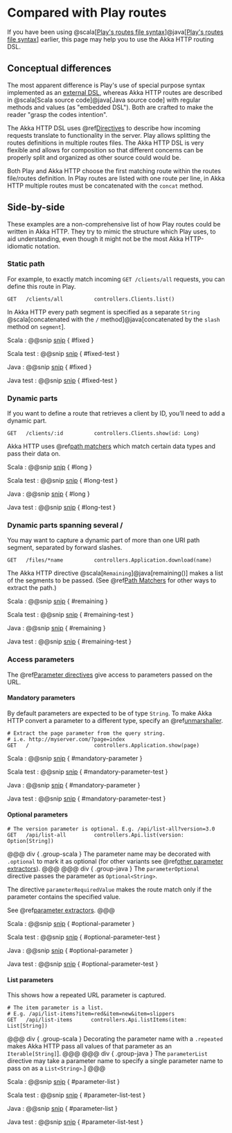 # Compared with Play routes

If you have been using @scala[[Play's routes file syntax](https://www.playframework.com/documentation/2.8.x/ScalaRouting#The-routes-file-syntax)]@java[[Play's routes file syntax](https://www.playframework.com/documentation/2.8.x/JavaRouting#The-routes-file-syntax)] earlier, this page may help you to use the Akka HTTP routing DSL.

## Conceptual differences

The most apparent difference is Play's use of special purpose syntax implemented as an [external DSL](https://en.wikipedia.org/wiki/Domain-specific_language#External_and_Embedded_Domain_Specific_Languages), whereas Akka HTTP routes are described in @scala[Scala source code]@java[Java source code] with regular methods and values (as "embedded DSL"). Both are crafted to make the reader "grasp the codes intention".

The Akka HTTP DSL uses @ref[Directives](directives/index.md) to describe how incoming requests translate to functionality in the server. Play allows splitting the routes definitions in multiple routes files. The Akka HTTP DSL is very flexible and allows for composition so that different concerns can be properly split and organized as other source could would be.

Both Play and Akka HTTP choose the first matching route within the routes file/routes definition. In Play routes are listed with one route per line, in Akka HTTP multiple routes must be concatenated with the `concat` method.

## Side-by-side

These examples are a non-comprehensive list of how Play routes could be written in Akka HTTP. They try to mimic the structure which Play uses, to aid understanding, even though it might not be the most Akka HTTP-idiomatic notation. 

### Static path

For example, to exactly match incoming `GET /clients/all` requests, you can define this route in Play.

```
GET   /clients/all          controllers.Clients.list()
```

In Akka HTTP every path segment is specified as a separate `String` @scala[concatenated with the `/` method]@java[concatenated by the `slash` method on `segment`].

Scala
:   @@snip [snip](/docs/src/test/scala/docs/http/scaladsl/server/PlayRoutesComparisonSpec.scala) { #fixed }

Scala test
:   @@snip [snip](/docs/src/test/scala/docs/http/scaladsl/server/PlayRoutesComparisonSpec.scala) { #fixed-test }

Java
:   @@snip [snip](/docs/src/test/java/docs/http/javadsl/server/testkit/PlayRoutesComparisonTest.java) { #fixed }

Java test
:   @@snip [snip](/docs/src/test/java/docs/http/javadsl/server/testkit/PlayRoutesComparisonTest.java) { #fixed-test }


### Dynamic parts

If you want to define a route that retrieves a client by ID, you’ll need to add a dynamic part.

```
GET   /clients/:id          controllers.Clients.show(id: Long)
```

Akka HTTP uses @ref[path matchers](path-matchers.md#basic-pathmatchers) which match certain data types and pass their data on.

Scala
:   @@snip [snip](/docs/src/test/scala/docs/http/scaladsl/server/PlayRoutesComparisonSpec.scala) { #long }

Scala test
:   @@snip [snip](/docs/src/test/scala/docs/http/scaladsl/server/PlayRoutesComparisonSpec.scala) { #long-test }

Java
:   @@snip [snip](/docs/src/test/java/docs/http/javadsl/server/testkit/PlayRoutesComparisonTest.java) { #long }

Java test
:   @@snip [snip](/docs/src/test/java/docs/http/javadsl/server/testkit/PlayRoutesComparisonTest.java) { #long-test }


### Dynamic parts spanning several /

You may want to capture a dynamic part of more than one URI path segment, separated by forward slashes.

```
GET   /files/*name          controllers.Application.download(name)
```

The Akka HTTP directive @scala[`Remaining`]@java[remaining()] makes a list of the segments to be passed. (See @ref[Path Matchers](path-matchers.md#basic-pathmatchers) for other ways to extract the path.)

Scala
:   @@snip [snip](/docs/src/test/scala/docs/http/scaladsl/server/PlayRoutesComparisonSpec.scala) { #remaining }

Scala test
:   @@snip [snip](/docs/src/test/scala/docs/http/scaladsl/server/PlayRoutesComparisonSpec.scala) { #remaining-test }

Java
:   @@snip [snip](/docs/src/test/java/docs/http/javadsl/server/testkit/PlayRoutesComparisonTest.java) { #remaining }

Java test
:   @@snip [snip](/docs/src/test/java/docs/http/javadsl/server/testkit/PlayRoutesComparisonTest.java) { #remaining-test }


### Access parameters

The @ref[Parameter directives](directives/parameter-directives/index.md) give access to parameters passed on the URL.

#### Mandatory parameters

By default parameters are expected to be of type `String`. To make Akka HTTP convert a parameter to a different type, specify an @ref[unmarshaller](directives/parameter-directives/parameters.md#deserialized-parameter).

```
# Extract the page parameter from the query string.
# i.e. http://myserver.com/?page=index
GET   /                     controllers.Application.show(page)
```

Scala
:   @@snip [snip](/docs/src/test/scala/docs/http/scaladsl/server/PlayRoutesComparisonSpec.scala) { #mandatory-parameter }

Scala test
:   @@snip [snip](/docs/src/test/scala/docs/http/scaladsl/server/PlayRoutesComparisonSpec.scala) { #mandatory-parameter-test }

Java
:   @@snip [snip](/docs/src/test/java/docs/http/javadsl/server/testkit/PlayRoutesComparisonTest.java) { #mandatory-parameter }

Java test
:   @@snip [snip](/docs/src/test/java/docs/http/javadsl/server/testkit/PlayRoutesComparisonTest.java) { #mandatory-parameter-test }


#### Optional parameters
```
# The version parameter is optional. E.g. /api/list-all?version=3.0
GET   /api/list-all         controllers.Api.list(version: Option[String])
```

@@@ div { .group-scala }
The parameter name may be decorated with `.optional` to mark it as optional (for other variants see @ref[other parameter extractors](directives/parameter-directives/parameters.md#description)).
@@@
@@@ div { .group-java }
The `parameterOptional` directive passes the parameter as `Optional<String>`. 

The directive `parameterRequiredValue` makes the route match only if the parameter contains the specified value.

See @ref[parameter extractors](directives/parameter-directives/parameters.md).
@@@

Scala
:   @@snip [snip](/docs/src/test/scala/docs/http/scaladsl/server/PlayRoutesComparisonSpec.scala) { #optional-parameter }

Scala test
:   @@snip [snip](/docs/src/test/scala/docs/http/scaladsl/server/PlayRoutesComparisonSpec.scala) { #optional-parameter-test }

Java
:   @@snip [snip](/docs/src/test/java/docs/http/javadsl/server/testkit/PlayRoutesComparisonTest.java) { #optional-parameter }

Java test
:   @@snip [snip](/docs/src/test/java/docs/http/javadsl/server/testkit/PlayRoutesComparisonTest.java) { #optional-parameter-test }


#### List parameters

This shows how a repeated URL parameter is captured.

```
# The item parameter is a list.
# E.g. /api/list-items?item=red&item=new&item=slippers
GET   /api/list-items      controllers.Api.listItems(item: List[String])
```

@@@ div { .group-scala }
Decorating the parameter name with a `.repeated` makes Akka HTTP pass all values of that parameter as an `Iterable[String]`].
@@@
@@@ div { .group-java }
The `parameterList` directive may take a parameter name to specify a single parameter name to pass on as a `List<String>`.]
@@@

Scala
:   @@snip [snip](/docs/src/test/scala/docs/http/scaladsl/server/PlayRoutesComparisonSpec.scala) { #parameter-list }

Scala test
:   @@snip [snip](/docs/src/test/scala/docs/http/scaladsl/server/PlayRoutesComparisonSpec.scala) { #parameter-list-test }

Java
:   @@snip [snip](/docs/src/test/java/docs/http/javadsl/server/testkit/PlayRoutesComparisonTest.java) { #parameter-list }

Java test
:   @@snip [snip](/docs/src/test/java/docs/http/javadsl/server/testkit/PlayRoutesComparisonTest.java) { #parameter-list-test }
